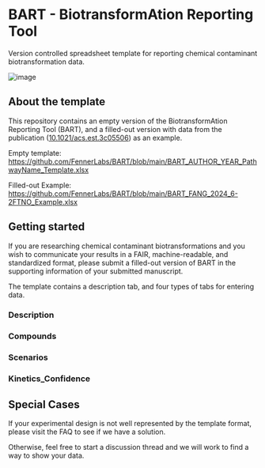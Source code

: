 # BART - BiotransformAtion Reporting Tool

Version controlled spreadsheet template for reporting chemical contaminant biotransformation data.

![image](https://github.com/user-attachments/assets/216bb067-1ec6-4327-b2a5-fc6bab2dce39)


## About the template
This repository contains an empty version of the BiotransformAtion Reporting Tool (BART), and a filled-out version with data from the publication ([10.1021/acs.est.3c05506](https://pubs.acs.org/doi/full/10.1021/acs.est.3c05506)) as an example.

Empty template: https://github.com/FennerLabs/BART/blob/main/BART_AUTHOR_YEAR_PathwayName_Template.xlsx

Filled-out Example: https://github.com/FennerLabs/BART/blob/main/BART_FANG_2024_6-2FTNO_Example.xlsx

## Getting started

If you are researching chemical contaminant biotransformations and you wish to communicate your results in a FAIR, machine-readable, and standardized format, please submit a filled-out version of BART in the supporting information of your submitted manuscript.

The template contains a description tab, and four types of tabs for entering data.

### Description

### Compounds

### Scenarios

### Kinetics_Confidence

## Special Cases
If your experimental design is not well represented by the template format, please visit the FAQ to see if we have a solution.

Otherwise, feel free to start a discussion thread and we will work to find a way to show your data.
